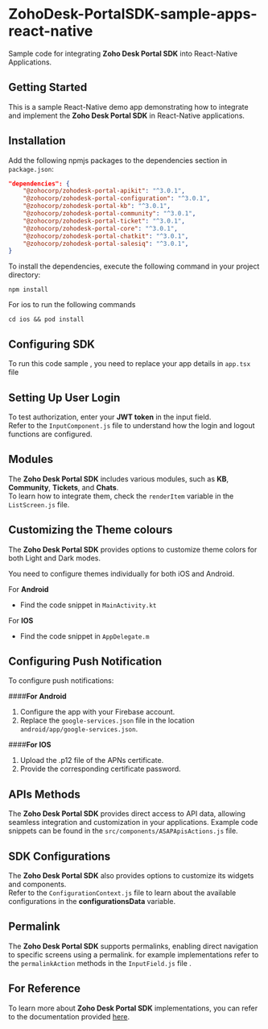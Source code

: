 # ZohoDesk-PortalSDK-sample-apps-react-native

Sample code for integrating **Zoho Desk Portal SDK** into React-Native Applications.

## Getting Started 

This is a sample React-Native demo app demonstrating how to integrate and implement the **Zoho Desk Portal SDK** in React-Native applications.

## Installation
Add the following npmjs packages to the dependencies section in `package.json`:

```json
"dependencies": {
    "@zohocorp/zohodesk-portal-apikit": "^3.0.1",
    "@zohocorp/zohodesk-portal-configuration": "^3.0.1",
    "@zohocorp/zohodesk-portal-kb": "^3.0.1",
    "@zohocorp/zohodesk-portal-community": "^3.0.1",
    "@zohocorp/zohodesk-portal-ticket": "^3.0.1",
    "@zohocorp/zohodesk-portal-core": "^3.0.1",
    "@zohocorp/zohodesk-portal-chatkit": "^3.0.1",
    "@zohocorp/zohodesk-portal-salesiq": "^3.0.1",
}
```

To install the dependencies, execute the following command in your project directory:
```shell
npm install
```

For ios to run the following commands
```shell
cd ios && pod install
```

## Configuring SDK

To run this code sample , you need to replace your app details in `app.tsx` file

## Setting Up User Login

To test authorization, enter your **JWT token** in the input field.\
Refer to the `InputComponent.js` file to understand how the login and logout functions are configured.

## Modules 

The **Zoho Desk Portal SDK** includes various modules, such as **KB**, **Community**, **Tickets**, and **Chats**.\
To learn how to integrate them, check the `renderItem` variable in the `ListScreen.js` file.

## Customizing the Theme colours

The **Zoho Desk Portal SDK** provides options to customize theme colors for both Light and Dark modes.

You need to configure themes individually for both iOS and Android.

For **Android**
* Find the code snippet in `MainActivity.kt`

For **IOS**
* Find the code snippet in `AppDelegate.m`

## Configuring Push Notification

To configure push notifications:

####**For Android** 

1. Configure the app with your Firebase account.
2. Replace the `google-services.json` file in the location `android/app/google-services.json`.

####**For IOS** 

1. Upload the .p12 file of the APNs certificate.
2. Provide the corresponding certificate password.

## APIs Methods

The **Zoho Desk Portal SDK** provides direct access to API data, allowing seamless integration and customization in your applications.
Example code snippets can be found in the `src/components/ASAPApisActions.js` file.

## SDK Configurations

The **Zoho Desk Portal SDK** also provides options to customize its widgets and components.\
Refer to the `ConfigurationContext.js` file to learn about the available configurations in the **configurationsData** variable.

## Permalink

The **Zoho Desk Portal SDK** supports permalinks, enabling direct navigation to specific screens using a permalink.
for example implementations refer to the `permalinkAction` methods in the `InputField.js` file .


## For Reference

To learn more about **Zoho Desk Portal SDK** implementations, you can refer to the documentation provided [here](https://help.zoho.com/portal/en/kb/desk/developer-space/asap/react-native-sdk).